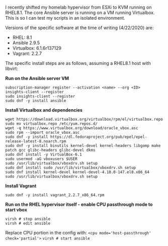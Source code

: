 I recently shifted my homelab hypervisor from ESXi to KVM running on RHEL8.1. The core Ansible server is running on a VM running Virtualbox. This is so I can test my scripts in an isolated environment.

Versions of the specific software at the time of writing (4/22/2020) are:
- RHEL: 8.1
- Ansible 2.9.5
- Virtualbox: 6.1.6r137129
- Vagrant: 2.2.7

The specific install steps are as follows, assuming a RHEL8.1 host with libvirt:

**Run on the Ansible server VM**
```systemctl enable --now cockpit.socket
subscription-manager register --activation <name> --org <ID>
insights-client --register
sudo insights-client --register
sudo dnf -y install ansible
```

**Install Virtualbox and dependencies**
```sudo dnf -y install binutils kernel-devel kernel-headers libgomp make patch gcc glibc-headers glibc-devel dkms
wget https://download.virtualbox.org/virtualbox/rpm/el/virtualbox.repo
sudo mv virtualbox.repo /etc/yum.repos.d/
wget -q https://www.virtualbox.org/download/oracle_vbox.asc
sudo rpm --import oracle_vbox.asc
sudo dnf -y install https://dl.fedoraproject.org/pub/epel/epel-release-latest-8.noarch.rpm
sudo dnf -y install binutils kernel-devel kernel-headers libgomp make patch gcc glibc-headers glibc-devel dkms
sudo dnf install -y VirtualBox-6.1
sudo usermod -aG vboxusers $USER
sudo /usr/lib/virtualbox/vboxdrv.sh setup
sudo dnf install sudo /usr/lib/virtualbox/vboxdrv.sh setup
sudo dnf install kernel-devel kernel-devel-4.18.0-147.el8.x86_64
sudo /usr/lib/virtualbox/vboxdrv.sh setup
```

**Install Vagrant**
```wget https://releases.hashicorp.com/vagrant/2.2.7/vagrant_2.2.7_x86_64.rpm
sudo dnf -y install vagrant_2.2.7_x86_64.rpm
```

**Run on the RHEL hypervisor itself - enable CPU passthrough mode to start vbox**
```virsh # list
virsh # stop ansible
virsh # edit ansible
```

Replace CPU portion in the config with:
	```<cpu mode='host-passthrough' check='partial'>```
```virsh # start ansible```
